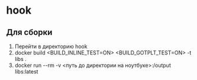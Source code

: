 # hook

## Для сборки 
1. Перейти в директорию hook
2. docker build <BUILD_INLINE_TEST=ON> <BUILD_GOTPLT_TEST=ON> -t libs .
3. docker run --rm -v <путь до директории на ноутбуке>:/output libs:latest